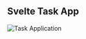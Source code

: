 ## Svelte Task App

![Task Application](https://user-images.githubusercontent.com/84883298/175878093-9611890a-b630-47c7-ac7a-a042fbcf6b83.jpg)
